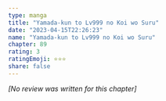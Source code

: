 ```yaml
---
type: manga
title: "Yamada-kun to Lv999 no Koi wo Suru"
date: "2023-04-15T22:26:23"
name: "Yamada-kun to Lv999 no Koi wo Suru"
chapter: 89
rating: 3
ratingEmoji: ⭐️⭐️⭐️
share: false
---
```


_[No review was written for this chapter]_
